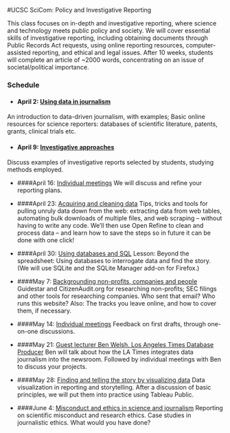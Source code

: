 
#UCSC SciCom: Policy and Investigative Reporting

This class focuses on in-depth and investigative reporting, where science and technology meets public policy and society. We will cover essential skills of investigative reporting, including obtaining documents through Public Records Act requests, using online reporting resources, computer-assisted reporting, and ethical and legal issues. After 10 weeks, students will complete an article of ~2000 words, concentrating on an issue of societal/political importance.

### Schedule

- #### April 2: [Using data in journalism](week1.html)
An introduction to data-driven journalism, with examples;
Basic online resources for science reporters: databases of scientific literature, patents, grants, clinical trials etc.


- #### April 9: [Investigative approaches](week2.html)
Discuss examples of investigative reports selected by students, studying methods employed.

- ####April 16: [Individual meetings](week3.html)
We will discuss and refine your reporting plans.

- ####April 23: [Acquiring and cleaning data](week4.html)
Tips, tricks and tools for pulling unruly data down from the web: extracting data from web tables, automating bulk downloads of multiple files, and web scraping – without having to write any code. We’ll then use Open Refine to clean and process data – and learn how to save the steps so in future it can be done with one click!

- ####April 30: [Using databases and SQL](week5.html)
Lesson: Beyond the spreadsheet: Using databases to interrogate data and find the story. (We will use SQLite and the SQLite Manager add-on for Firefox.)

- ####May 7: [Backgrounding non-profits, companies and people](week6.html)
Guidestar and CitizenAudit.org for researching non-profits; SEC filings and other tools for researching companies. Who sent that email? Who runs this website? Also: The tracks you leave online, and how to cover them, if necessary.

- ####May 14: [Individual meetings](week7.html)
Feedback on first drafts, through one-on-one discussions.

- ####May 21: [Guest lecturer Ben Welsh, Los Angeles Times Database Producer](week8.html)
Ben will talk about how the LA Times integrates data journalism into the newsroom. Followed by individual meetings with Ben to discuss your projects.

- ####May 28: [Finding and telling the story by visualizing data](week9.html)
Data visualization in reporting and storytelling. After a discussion of basic principles, we will put them into practice using Tableau Public.

- ####June 4: [Misconduct and ethics in science and journalism](week10.html)
Reporting on scientific misconduct and research ethics. Case studies in journalistic ethics. What would you have done?


